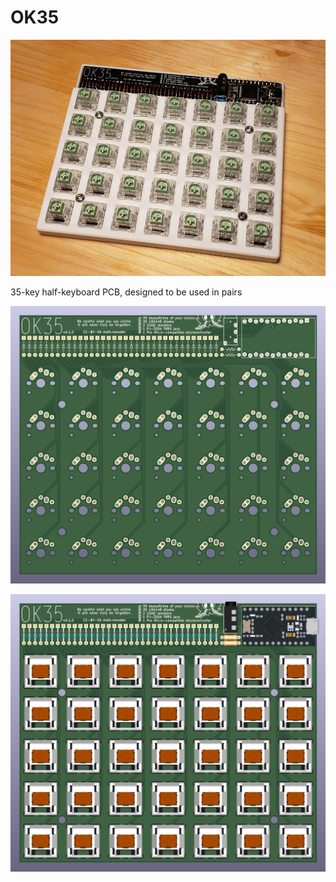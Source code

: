 # OK35

![the thing](irl.jpg)

35-key half-keyboard PCB, designed to be used in pairs

![1.png](1.png)

![2.png](2.png)
